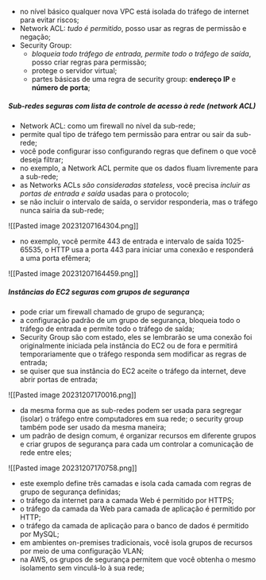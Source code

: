 
- no nível básico qualquer nova VPC está isolada do tráfego de internet para evitar riscos;
- Network ACL: *tudo é permitido*, posso usar as regras de permissão e negação;
- Security Group: 
	- *bloqueia todo tráfego de entrada, permite todo o tráfego de saída*, posso criar regras para permissão;
	- protege o servidor virtual;
	- partes básicas de uma regra de security group: **endereço IP** e **número de porta**;

##### Sub-redes seguras com lista de controle de acesso à rede (network ACL)

- Network ACL: como um firewall no nível da sub-rede;
- permite qual tipo de tráfego tem permissão para entrar ou sair da sub-rede;
- você pode configurar isso configurando regras que definem o que você deseja filtrar;
- no exemplo, a Network ACL permite que os dados fluam livremente para a sub-rede;
- as Networks ACLs *são consideradas stateless*, você precisa *incluir as portas de entrada e saída* usadas para o protocolo;
- se não incluir o intervalo de saída, o servidor responderia, mas o tráfego nunca sairia da sub-rede;

![[Pasted image 20231207164304.png]]

- no exemplo, você permite 443 de entrada e intervalo de saída 1025-65535, o HTTP usa a porta 443 para iniciar uma conexão e responderá a uma porta efêmera;

![[Pasted image 20231207164459.png]]

##### Instâncias do EC2 seguras com grupos de segurança

- pode criar um firewall chamado de grupo de segurança;
- a configuração padrão de um grupo de segurança, bloqueia todo o tráfego de entrada e permite todo o tráfego de saída;
- Security Group são com estado, eles se lembrarão se uma conexão foi originalmente iniciada pela instância do EC2 ou de fora e permitirá temporariamente que o tráfego responda sem modificar as regras de entrada;
- se quiser que sua instância do EC2 aceite o tráfego da internet, deve abrir portas de entrada;

![[Pasted image 20231207170016.png]]

- da mesma forma que as sub-redes podem ser usada para segregar (isolar) o tráfego entre computadores em sua rede; o security group também pode ser usado da mesma maneira;
- um padrão de design comum, é organizar recursos em diferente grupos e criar grupos de segurança para cada um controlar a comunicação de rede entre eles;

![[Pasted image 20231207170758.png]]

- este exemplo define três camadas e isola cada camada com regras de grupo de segurança definidas;
-  o tráfego da internet para a camada Web é permitido por HTTPS;
- o tráfego da camada da Web para camada de aplicação é permitido por HTTP;
- o tráfego da camada de aplicação para o banco de dados é permitido por MySQL;
- em ambientes on-premises tradicionais, você isola grupos de recursos por meio de uma configuração VLAN;
- na AWS, os grupos de segurança permitem que você obtenha o mesmo isolamento sem vinculá-lo à sua rede;